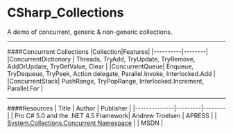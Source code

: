 # CSharp_Collections
A demo of concurrent, generic &amp; non-generic collections.

---
####Concurrent Collections
|Collection|Features|
|----------|--------|
|ConcurrentDictionary | Threads, TryAdd, TryUpdate, TryRemove, AddOrUpdate, TryGetValue, Clear |
|ConcurrentQueue| Enqueue, TryDequeue, TryPeek, Action delegate, Parallel.Invoke, Interlocked.Add |
|ConcurrentStack| PushRange, TryPopRange, Interlocked.Increment, Parallel.For |


---
####Resources
| Title | Author | Publisher |
|--------------|---------|--------|
| Pro C# 5.0 and the .NET 4.5 Framework| Andrew Troelsen | APRESS |
| [System.Collections.Concurrent Namespace](https://msdn.microsoft.com/en-us/library/system.collections.concurrent(v=vs.110).aspx) |  | MSDN |

